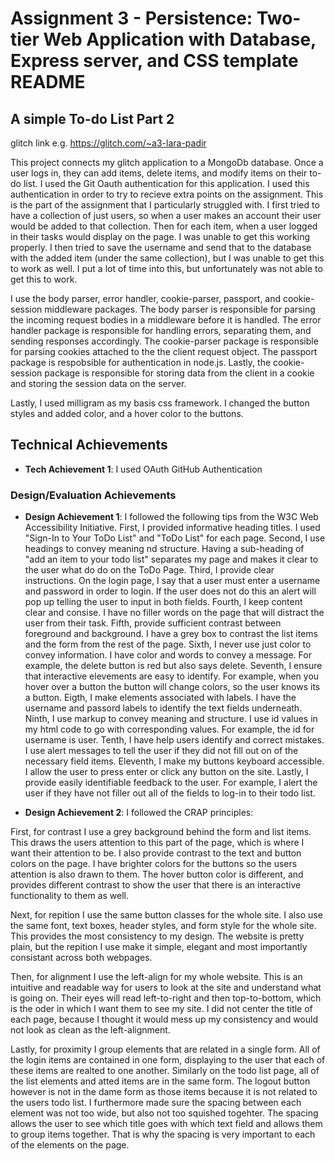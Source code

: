 Assignment 3 - Persistence: Two-tier Web Application with Database, Express server, and CSS template README
===

## A simple To-do List Part 2
glitch link e.g. https://glitch.com/~a3-lara-padir

This project connects my glitch application to a MongoDb database. Once a user logs in, they can add items, delete items, and modify items on their to-do list. 
I used the Git Oauth authentication for this application. I used this authentication in order to try to recieve extra points on the assignment. This is the part of the assignment
that I particularly struggled with. I first tried to have a collection of just users, so when a user makes an account their user would be added to that collection. 
Then for each item, when a user logged in their tasks would display on the page. I was unable to get this working properly. I then tried to save the username and send that to the database
with the added item (under the same collection), but I was unable to get this to work as well. I put a lot of time into this, but unfortunately was not able to get this to work.


I use the body parser, error handler, cookie-parser, passport, and cookie-session middleware packages. The body parser is responsible for parsing the incoming request
bodies in a middleware before it is handled. The error handler package is responsible for handling errors, separating them, and sending responses accordingly. 
The cookie-parser package is responsible for parsing cookies attached to the the client request object. The passport package is respobsible for authentication in node.js. Lastly, the cookie-session 
package is responsible for storing data from the client in a cookie and storing the session data on the server.

Lastly, I used milligram as my basis css framework. I changed the button styles and added color, and a hover color to the buttons.

## Technical Achievements
- **Tech Achievement 1**: I used OAuth GitHub Authentication

### Design/Evaluation Achievements
- **Design Achievement 1**: I followed the following tips from the W3C Web Accessibility Initiative. 
First, I provided informative heading titles. I used "Sign-In to Your ToDo List" and "ToDo List" for each page.
Second, I use headings to convey meaning nd structure. Having a sub-heading of "add an item to your todo list" separates my page and makes it clear to the user what do do on the ToDo Page.
Third, I provide clear instructions. On the login page, I say that a user must enter a username and password in order to login. If the user does not do this an alert will pop up telling the user to input in both fields.
Fourth, I keep content clear and consise. I have no filler words on the page that will distract the user from their task.
Fifth, provide sufficient contrast between foreground and background. I have a grey box to contrast the list items and the form from the rest of the page.
Sixth, I never use just color to convey information. I have color and words to convey a message. For example, the delete button is red but also says delete.
Seventh, I ensure that interactive elevements are easy to identify. For example, when you hover over a button the button will change colors, so the user knows its a button.
Eigth, I make elements associated with labels. I have the username and passord labels to identify the text fields underneath.
Ninth, I use markup to convey meaning and structure. I use id values in my html code to go with corresponding values. For example, the id for username is user.
Tenth, I have help users identify and correct mistakes. I use alert messages to tell the user if they did not fill out on of the necessary field items.
Eleventh, I make my buttons keyboard accessible. I allow the user to press enter or click any button on the site.
Lastly, I provide easily identifiable feedback to the user. For example, I alert the user if they have not filler out all of the fields to log-in to their todo list.

- **Design Achievement 2**: I followed the CRAP principles:

First, for contrast I use a grey background behind the form and list items. This draws the users attention to this part of the page, which is where I want their attention to be. 
I also provide contrast to the text and button colors on the page. I have brighter colors for the buttons so the users attention is also drawn to them. The hover button color is different, and provides different contrast
to show the user that there is an interactive functionality to them as well.

Next, for repition I use the same button classes for the whole site. I also use the same font, text boxes, header styles, and form style for the whole site.
This provides the most consistency to my design. The website is pretty plain, but the repition I use make it simple, elegant and most importantly consistant across both webpages.

Then, for alignment I use the left-align for my whole website. This is an intuitive and readable way for users to look at the site and understand what is going on. Their eyes will read left-to-right
and then top-to-bottom, which is the oder in which I want them to see my site. I did not center the title of each page, because I thought it would mess up my consistency and would not look as clean as the left-alignment.


Lastly, for proximity I group elements that are related in a single form. All of the login items are contained in one form, displaying to the user that each of these items are realted to one another.
Similarly on the todo list page, all of the list elements and atted items are in the same form. The logout button however is not in the dame form as those items because it is not related to the users todo list. 
I furthermore made sure the spacing between each element was not too wide, but also not too squished togehter. The spacing allows the user to see which title goes with which text field and allows them to group items together.
That is why the spacing is very important to each of the elements on the page.